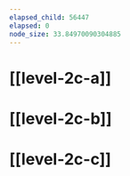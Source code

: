 ```yaml
---
elapsed_child: 56447
elapsed: 0
node_size: 33.84970090304885
---
```

# [[level-2c-a]]
# [[level-2c-b]]
# [[level-2c-c]]